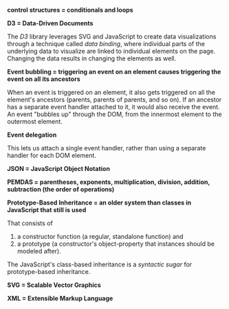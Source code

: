 **control structures = conditionals and loops**

**D3 = Data-Driven Documents**

The *D3* library leverages SVG and JavaScript to create data visualizations
through a technique called *data binding*, where individual parts of the
underlying data to visualize are linked to individual elements on the page.
Changing the data results in changing the elements as well.

**Event bubbling = triggering an event on an element causes triggering the event on all its ancestors**

When an event is triggered on an element, 
it also gets triggered on all the element's ancestors (parents, parents of parents, and so on).
If an ancestor has a separate event handler attached to it, it would also receive the event.
An event "bubbles up" through the DOM, from the innermost element to the outermost element.

**Event delegation**

This lets us attach a single event handler, rather than using a separate handler for each DOM element.

**JSON = JavaScript Object Notation**

**PEMDAS = parentheses, exponents, multiplication, division, addition, subtraction (the order of operations)**

**Prototype-Based Inheritance = an older system than classes in JavaScript that still is used**

That consists of 
1) a constructor function (a regular, standalone function) and
2) a prototype (a constructor's object-property that instances should be modeled after).

The JavaScript's class-based inheritance is a *syntactic sugar* for prototype-based inheritance.

**SVG = Scalable Vector Graphics**

**XML = Extensible Markup Language**
